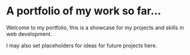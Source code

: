 # A portfolio of my work so far...
<p>Welcome to my portfolio, this is a showcase for my projects and skills in web development.</p>
<p>I may also set placeholders for ideas for future projects here.</p>
